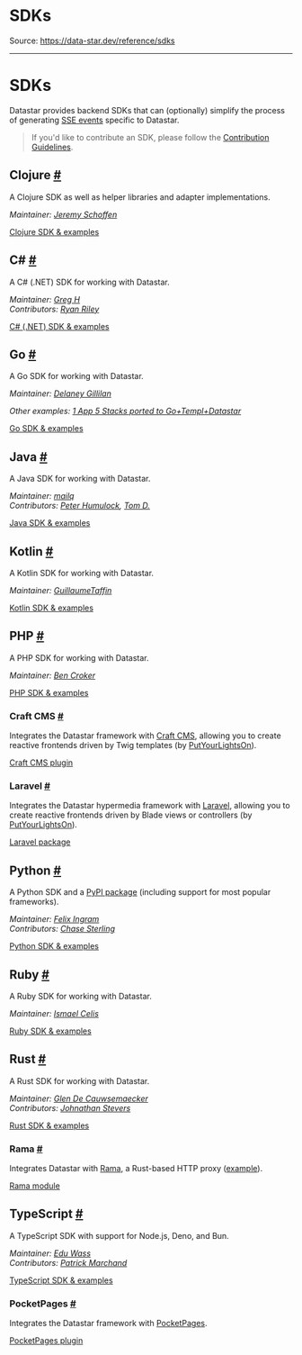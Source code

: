 # SDKs

Source: https://data-star.dev/reference/sdks

---

# SDKs

Datastar provides backend SDKs that can (optionally) simplify the process of generating [SSE events](/reference/sse_events) specific to Datastar.

> If you'd like to contribute an SDK, please follow the [Contribution Guidelines](https://github.com/starfederation/datastar/blob/main/CONTRIBUTING.md#sdks).

## Clojure [#](#clojure)

A Clojure SDK as well as helper libraries and adapter implementations.

*Maintainer: [Jeremy Schoffen](https://github.com/JeremS)*

[Clojure SDK & examples](https://github.com/starfederation/datastar-clojure)

## C# [#](#csharp)

A C# (.NET) SDK for working with Datastar.

*Maintainer: [Greg H](https://github.com/SpiralOSS)  
Contributors: [Ryan Riley](https://github.com/panesofglass)*

[C# (.NET) SDK & examples](https://github.com/starfederation/datastar-dotnet/)

## Go [#](#go)

A Go SDK for working with Datastar.

*Maintainer: [Delaney Gillilan](https://github.com/delaneyj)*

*Other examples: [1 App 5 Stacks ported to Go+Templ+Datastar](https://github.com/delaneyj/1a5s-datastar)*

[Go SDK & examples](https://github.com/starfederation/datastar-go)

## Java [#](#java)

A Java SDK for working with Datastar.

*Maintainer: [mailq](https://github.com/mailq)  
Contributors: [Peter Humulock](https://github.com/rphumulock), [Tom D.](https://github.com/anastygnome)*

[Java SDK & examples](https://github.com/starfederation/datastar-java)

## Kotlin [#](#kotlin)

A Kotlin SDK for working with Datastar.

*Maintainer: [GuillaumeTaffin](https://github.com/GuillaumeTaffin)*

[Kotlin SDK & examples](https://github.com/starfederation/datastar-kotlin)

## PHP [#](#php)

A PHP SDK for working with Datastar.

*Maintainer: [Ben Croker](https://github.com/bencroker)*

[PHP SDK & examples](https://github.com/starfederation/datastar-php)

### Craft CMS [#](#craft-cms)

Integrates the Datastar framework with [Craft CMS](https://craftcms.com/), allowing you to create reactive frontends driven by Twig templates (by [PutYourLightsOn](https://putyourlightson.com/)).

[Craft CMS plugin](https://putyourlightson.com/plugins/datastar)

### Laravel [#](#laravel)

Integrates the Datastar hypermedia framework with [Laravel](https://laravel.com/), allowing you to create reactive frontends driven by Blade views or controllers (by [PutYourLightsOn](https://putyourlightson.com/)).

[Laravel package](https://github.com/putyourlightson/laravel-datastar)

## Python [#](#python)

A Python SDK and a [PyPI package](https://pypi.org/project/datastar-py/) (including support for most popular frameworks).

*Maintainer: [Felix Ingram](https://github.com/lllama)  
Contributors: [Chase Sterling](https://github.com/gazpachoking)*

[Python SDK & examples](https://github.com/starfederation/datastar-python)

## Ruby [#](#ruby)

A Ruby SDK for working with Datastar.

*Maintainer: [Ismael Celis](https://github.com/ismasan)*

[Ruby SDK & examples](https://github.com/starfederation/datastar-ruby)

## Rust [#](#rust)

A Rust SDK for working with Datastar.

*Maintainer: [Glen De Cauwsemaecker](https://github.com/glendc)  
Contributors: [Johnathan Stevers](https://github.com/jmstevers)*

[Rust SDK & examples](https://github.com/starfederation/datastar-rust)

### Rama [#](#rama)

Integrates Datastar with [Rama](https://ramaproxy.org/), a Rust-based HTTP proxy ([example](https://github.com/plabayo/rama/blob/main/examples/http_sse_datastar_hello.rs)).

[Rama module](https://ramaproxy.org/docs/rama/http/sse/datastar/index.html)

## TypeScript [#](#typescript)

A TypeScript SDK with support for Node.js, Deno, and Bun.

*Maintainer: [Edu Wass](https://github.com/eduwass)  
Contributors: [Patrick Marchand](https://github.com/Superpat)*

[TypeScript SDK & examples](https://github.com/starfederation/datastar-typescript)

### PocketPages [#](#pocketpages)

Integrates the Datastar framework with [PocketPages](https://pocketpages.dev/).

[PocketPages plugin](https://github.com/benallfree/pocketpages/tree/main/packages/plugins/datastar)